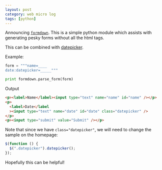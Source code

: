 ```yaml
---
layout: post
category: web micro log
tags: [python]
---
```


Announcing [`formdown`](http://chappers.github.io/formdown/). This is a simple python module which assists with generating pesky forms without all the html tags.

This can be combined with [datepicker](http://jqueryui.com/datepicker/).

Example:

```python
form = """name=____
date:datepicker=_____"""

print formdown.parse_form(form)
```

Output

```html
<p><label>Name</label><input type="text" name="name" id="name" /></p>
<p>
  <label>Date</label
  ><input type="text" name="date" id="date" class="datepicker" />
</p>
<p><input type="submit" value="Submit" /></p>
```

Note that since we have `class="datepicker"`, we will need to change the sample on the homepage:

```js
$(function () {
  $(".datepicker").datepicker();
});
```

Hopefully this can be helpful!
